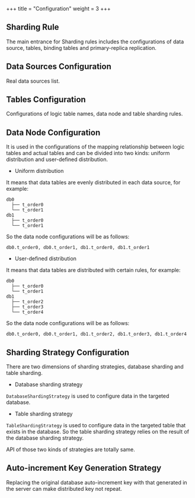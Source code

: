 +++
title = "Configuration"
weight = 3
+++

## Sharding Rule

The main entrance for Sharding rules includes the configurations of data source, tables, binding tables and primary-replica replication.

## Data Sources Configuration

Real data sources list.

## Tables Configuration

Configurations of logic table names, data node and table sharding rules.

## Data Node Configuration

It is used in the configurations of the mapping relationship between logic tables and actual tables and can be divided into two kinds: uniform distribution and user-defined distribution.

- Uniform distribution

It means that data tables are evenly distributed in each data source, for example: 

```
db0
  ├── t_order0 
  └── t_order1 
db1
  ├── t_order0 
  └── t_order1
```

So the data node configurations will be as follows:

```
db0.t_order0, db0.t_order1, db1.t_order0, db1.t_order1
```

- User-defined distribution

It means that data tables are distributed with certain rules, for example:

```
db0
  ├── t_order0 
  └── t_order1 
db1
  ├── t_order2
  ├── t_order3
  └── t_order4
```

So the data node configurations will be as follows:

```
db0.t_order0, db0.t_order1, db1.t_order2, db1.t_order3, db1.t_order4
```

## Sharding Strategy Configuration

There are two dimensions of sharding strategies, database sharding and table sharding.

- Database sharding strategy

`DatabaseShardingStrategy` is used to configure data in the targeted database.

- Table sharding strategy

`TableShardingStrategy` is used to configure data in the targeted table that exists in the database. 
So the table sharding strategy relies on the result of the database sharding strategy.

API of those two kinds of strategies are totally same.

## Auto-increment Key Generation Strategy

Replacing the original database auto-increment key with that generated in the server can make distributed key not repeat.